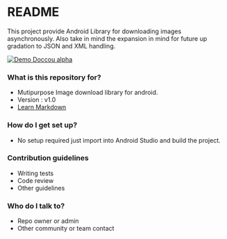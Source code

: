 # README #

This project provide Android Library for downloading images asynchronously. Also take in mind the expansion in mind for future up gradation to JSON and XML handling.

[![Demo Doccou alpha](http://share.gifyoutube.com/KzB6Gb.gif)](https://www.youtube.com/watch?v=8XxnIcrwA3Q)

### What is this repository for? ###

* Mutipurpose Image download library for android.
* Version : v1.0
* [Learn Markdown](https://bitbucket.org/tutorials/markdowndemo)

### How do I get set up? ###

* No setup required just import into Android Studio and build the project.


### Contribution guidelines ###

* Writing tests
* Code review
* Other guidelines

### Who do I talk to? ###

* Repo owner or admin
* Other community or team contact

